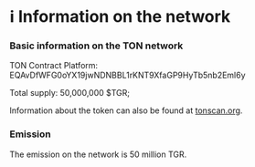 # ℹ Information on the network

### Basic information on the TON network

TON Contract Platform: EQAvDfWFG0oYX19jwNDNBBL1rKNT9XfaGP9HyTb5nb2Eml6y&#x20;

Total supply: 50,000,000 $TGR;&#x20;

Information about the token can also be found at [tonscan.org](https://tonscan.org/jetton/EQAvDfWFG0oYX19jwNDNBBL1rKNT9XfaGP9HyTb5nb2Eml6y).

### Emission

The emission on the network is 50 million TGR.
